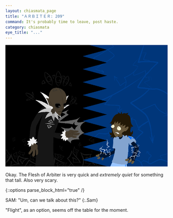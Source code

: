```yaml
---
layout: chiasmata_page
title: "ＡＲＢＩＴＥＲ: 209"
command: It's probably time to leave, post haste.
category: chiasmata
eye_title: "..."
---
```


![209](/chiasmata/images/narrative/208.png)

Okay. The Flesh of Arbiter is very quick and *extremely quiet* for something that tall. Also very scary.

{::options parse_block_html="true" /}
<div class="dialogue">
SAM: "Um, can we talk about this?" 
{:.Sam}
</div>

"Flight", as an option, seems off the table for the moment.